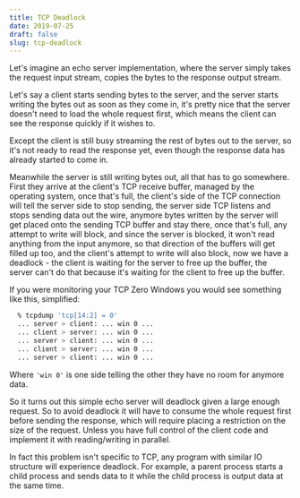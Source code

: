 ```yaml
---
title: TCP Deadlock
date: 2019-07-25
draft: false
slug: tcp-deadlock
---
```


Let's imagine an echo server implementation, where the server simply
takes the request input stream, copies the bytes to the response
output stream.

Let's say a client starts sending bytes to the server, and the server
starts writing the bytes out as soon as they come in, it's pretty nice
that the server doesn't need to load the whole request first, which
means the client can see the response quickly if it wishes to.

Except the client is still busy streaming the rest of bytes out to the
server, so it's not ready to read the response yet, even though the
response data has already started to come in.

Meanwhile the server is still writing bytes out, all that has to go
somewhere. First they arrive at the client's TCP receive buffer,
managed by the operating system, once that's full, the client's side
of the TCP connection will tell the server side to stop sending, the
server side TCP listens and stops sending data out the wire, anymore
bytes written by the server will get placed onto the sending TCP
buffer and stay there, once that's full, any attempt to write will
block, and since the server is blocked, it won't read anything from
the input anymore, so that direction of the buffers will get filled up
too, and the client's attempt to write will also block, now we have a
deadlock - the client is waiting for the server to free up the buffer,
the server can't do that because it's waiting for the client to free
up the buffer.

If you were monitoring your TCP Zero Windows you would see something
like this, simplified:

```sh
  % tcpdump 'tcp[14:2] = 0'
  ... server > client: ... win 0 ...
  ... client > server: ... win 0 ...
  ... server > client: ... win 0 ...
  ... client > server: ... win 0 ...
  ... server > client: ... win 0 ...
```

Where `'win 0'` is one side telling the other they have no room for
anymore data.

So it turns out this simple echo server will deadlock given a large
enough request. So to avoid deadlock it will have to consume the whole
request first before sending the response, which will require placing
a restriction on the size of the request. Unless you have full control
of the client code and implement it with reading/writing in parallel.

In fact this problem isn't specific to TCP, any program with similar
IO structure will experience deadlock. For example, a parent process
starts a child process and sends data to it while the child process is
output data at the same time.
